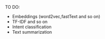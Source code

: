 TO DO:
* Embeddings (word2vec,fastText and so on)
* TF-IDF and so on
* Intent classification
* Text summarization
